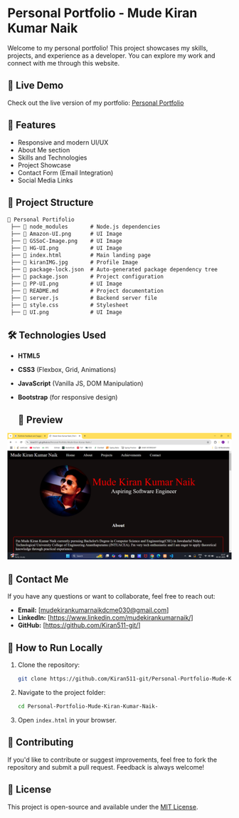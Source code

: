 # Personal Portfolio - Mude Kiran Kumar Naik

Welcome to my personal portfolio! This project showcases my skills, projects, and experience as a developer. You can explore my work and connect with me through this website.

## 🚀 Live Demo

Check out the live version of my portfolio: [Personal Portfolio](https://kiran511-git.github.io/Personal-Portfolio-Mude-Kiran-Kumar-Naik-/)

## 📌 Features

- Responsive and modern UI/UX
- About Me section
- Skills and Technologies
- Project Showcase
- Contact Form (Email Integration)
- Social Media Links

## 📂 Project Structure

```
📁 Personal Portifolio
 ├── 📁 node_modules       # Node.js dependencies
 ├── 📄 Amazon-UI.png      # UI Image
 ├── 📄 GSSoC-Image.png    # UI Image
 ├── 📄 HG-UI.png          # UI Image
 ├── 📄 index.html         # Main landing page
 ├── 📄 kiranIMG.jpg       # Profile Image
 ├── 📄 package-lock.json  # Auto-generated package dependency tree
 ├── 📄 package.json       # Project configuration
 ├── 📄 PP-UI.png          # UI Image
 ├── 📄 README.md          # Project documentation
 ├── 📄 server.js          # Backend server file
 ├── 📄 style.css          # Stylesheet
 ├── 📄 UI.png             # UI Image
```

## 🛠️ Technologies Used

- **HTML5**
- **CSS3** (Flexbox, Grid, Animations)
- **JavaScript** (Vanilla JS, DOM Manipulation)
- **Bootstrap** (for responsive design)

  ## 📸 Preview
![Portfolio Screenshot](https://github.com/Kiran511-git/Personal-Portfolio-Mude-Kiran-Kumar-Naik-/blob/main/personal%20portfolio.png?raw=true)

## 📧 Contact Me

If you have any questions or want to collaborate, feel free to reach out:

- **Email:** [mudekirankumarnaikdcme030@gmail.com]
- **LinkedIn:** [https://www.linkedin.com/mudekirankumarnaik/]
- **GitHub:** [https://github.com/Kiran511-git/]

## 🚀 How to Run Locally

1. Clone the repository:
   ```sh
   git clone https://github.com/Kiran511-git/Personal-Portfolio-Mude-Kiran-Kumar-Naik-.git
   ```
2. Navigate to the project folder:
   ```sh
   cd Personal-Portfolio-Mude-Kiran-Kumar-Naik-
   ```
3. Open `index.html` in your browser.

## 🌟 Contributing

If you'd like to contribute or suggest improvements, feel free to fork the repository and submit a pull request. Feedback is always welcome!

## 📜 License

This project is open-source and available under the [MIT License](LICENSE).
